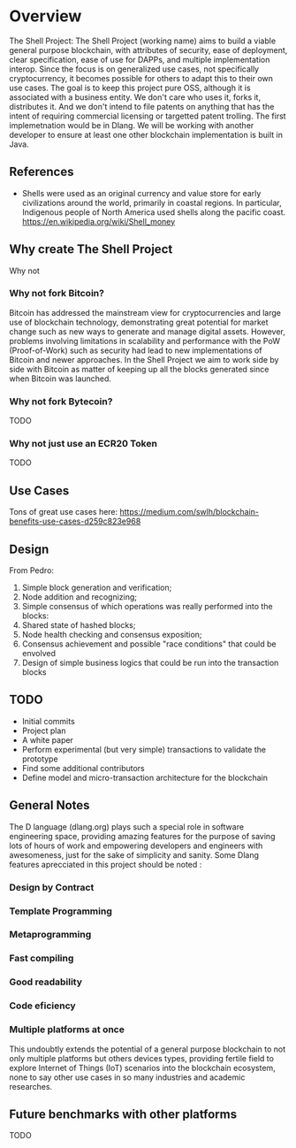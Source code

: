 # Overview

The Shell Project: The Shell Project (working name) aims to build a viable general purpose blockchain, with attributes of security, ease of deployment, clear specification, ease of use for DAPPs, and multiple implementation interop.  Since the focus is on generalized use cases, not specifically cryptocurrency, it becomes possible for others to adapt this to their own use cases.  The goal is to keep this project pure OSS, although it is associated with a business entity.  We don't care who uses it, forks it, distributes it.  And we don't intend to file patents on anything that has the intent of requiring commercial licensing or targetted patent trolling.  The first implemetnation would be in Dlang.  We will be working with another developer to ensure at least one other blockchain implementation is built in Java.

## References

- Shells were used as an original currency and value store for early civilizations around the world, primarily in coastal regions.  In particular, Indigenous people of North America used shells along the pacific coast. https://en.wikipedia.org/wiki/Shell_money

## Why create The Shell Project

Why not

### Why not fork Bitcoin?

Bitcoin has addressed the mainstream view for cryptocurrencies and large use of blockchain technology, demonstrating great potential for market change such as new ways to generate and manage digital assets. However, problems involving limitations in scalability and performance with the PoW (Proof-of-Work) such as security had lead to new implementations of Bitcoin and newer approaches. In the Shell Project we aim to work side by side with Bitcoin as matter of keeping up all the blocks generated since when Bitcoin was launched.

### Why not fork Bytecoin?

TODO

### Why not just use an ECR20 Token

TODO

## Use Cases

Tons of great use cases here: https://medium.com/swlh/blockchain-benefits-use-cases-d259c823e968


## Design

From Pedro:
1. Simple block generation and verification;
2. Node addition and recognizing;
3. Simple consensus of which operations was really performed into the blocks:
4. Shared state of hashed blocks;
5. Node health checking and consensus exposition;
6. Consensus achievement and possible "race conditions" that could be envolved
7. Design of simple business logics that could be run into the transaction blocks

## TODO

- Initial commits
- Project plan
- A white paper
- Perform experimental (but very simple) transactions to validate the prototype
- Find some additional contributors
- Define model and micro-transaction architecture for the blockchain

## General Notes

The D language (dlang.org) plays such a special role in software engineering space, providing amazing features for the purpose of saving lots of hours of work and empowering developers and engineers with awesomeness, just for the sake of simplicity and sanity. Some Dlang features aprecciated in this project should be noted :

### Design by Contract

### Template Programming

### Metaprogramming

### Fast compiling

### Good readability

### Code eficiency

### Multiple platforms at once

This undoubtly extends the potential of a general purpose blockchain to not only multiple platforms but others devices types, providing fertile field to explore Internet of Things (IoT) scenarios into the blockchain ecosystem, none to say other use cases in so many industries and academic researches.

## Future benchmarks with other platforms

TODO
